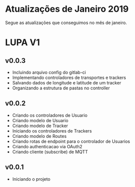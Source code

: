 # Atualizações de Janeiro 2019
Segue as atualizações que conseguimos no mês de janeiro.

# LUPA V1

## v0.0.3
- Incluindo arquivo config do gitlab-ci
- Implementando controladores de transportes e trackers
- Salvando dados de longitude e latitude de um tracker
- Organizando a estrutura de pastas no controller

## v0.0.2
- Criando os controladores de Usuario
- Criando modelo de Usuario
- Criando modelo de Tracker
- Iniciando os controladores de Trackers
- Criando modelo de Routes
- Criando rotas de endpoint para o controlador de Usuarios
- Criando authenticacao via OAuth2
- Criando cliente (subscribe) de MQTT 

## v0.0.1
- Iniciando o projeto
